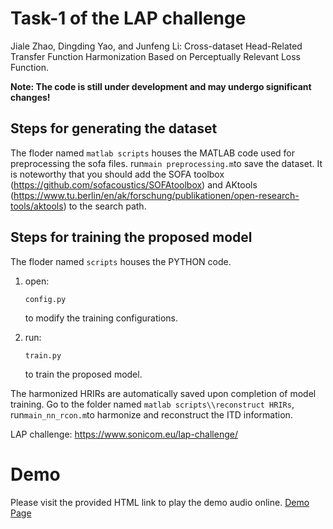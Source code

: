 # Task-1 of the LAP challenge
Jiale Zhao, Dingding Yao, and Junfeng Li: Cross-dataset Head-Related Transfer Function Harmonization Based on Perceptually Relevant Loss Function.

**Note: The code is still under development and may undergo significant changes!**

## Steps for generating the dataset
The floder named `matlab scripts` houses the MATLAB code used for preprocessing the sofa files.
run```main preprocessing.m```to save the dataset.
It is noteworthy that you should add the SOFA toolbox (https://github.com/sofacoustics/SOFAtoolbox) and AKtools (https://www.tu.berlin/en/ak/forschung/publikationen/open-research-tools/aktools) to the search path.

## Steps for training the proposed model
The floder named `scripts` houses the PYTHON code.
1. open:
    ```
    config.py
    ```
    to modify the training configurations.
   
3. run:
    ```
    train.py
    ```
    to train the proposed model.

The harmonized HRIRs are automatically saved upon completion of model training.
Go to the folder named `matlab scripts\\reconstruct HRIRs`,  run```main_nn_rcon.m```to harmonize and reconstruct the ITD information.

LAP challenge:
https://www.sonicom.eu/lap-challenge/

# Demo
Please visit the provided HTML link to play the demo audio online.
[Demo Page](https://htmlpreview.github.io/?https://github.com/IOA3Daudio/LAP-Task-1/blob/main/demo/demo.html)
